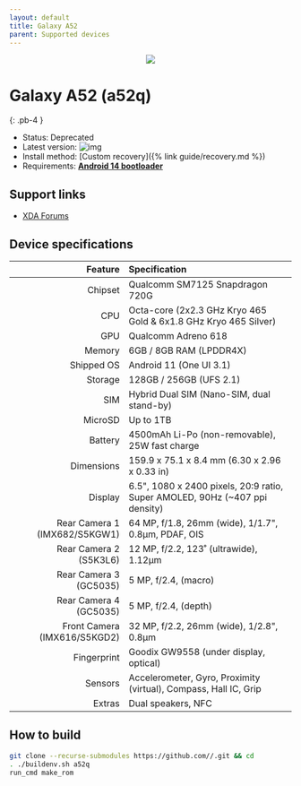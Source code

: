 ```yaml
---
layout: default
title: Galaxy A52
parent: Supported devices
---
```


<p align="center">
  <img loading="lazy" src="//assets/images/a52.png"/>
</p>

# Galaxy A52 (a52q)
{: .pb-4 }
- Status: Deprecated
- Latest version: ![img](https://img.shields.io/github/v/release/BlackMesa123/?filter=a52q*&style=flat-square&color=89bcff)
- Install method: [Custom recovery]({% link guide/recovery.md %})
- Requirements: [**Android 14 bootloader**](https://github.com/Simon1511/a52q-a72q-fw/releases/tag/A525FXXU6EWL3)

## Support links

- [XDA Forums](https://xdaforums.com/f/samsung-galaxy-a52-4g.12131/)

## Device specifications

| Feature                       | Specification                                                               |
| ----------------------------: | :-------------------------------------------------------------------------- |
| Chipset                       | Qualcomm SM7125 Snapdragon 720G                                             |
| CPU                           | Octa-core (2x2.3 GHz Kryo 465 Gold & 6x1.8 GHz Kryo 465 Silver)             |
| GPU                           | Qualcomm Adreno 618                                                         |
| Memory                        | 6GB / 8GB RAM (LPDDR4X)                                                     |
| Shipped OS                    | Android 11 (One UI 3.1)                                                     |
| Storage                       | 128GB / 256GB (UFS 2.1)                                                     |
| SIM                           | Hybrid Dual SIM (Nano-SIM, dual stand-by)                                   |
| MicroSD                       | Up to 1TB                                                                   |
| Battery                       | 4500mAh Li-Po (non-removable), 25W fast charge                              |
| Dimensions                    | 159.9 x 75.1 x 8.4 mm (6.30 x 2.96 x 0.33 in)                               |
| Display                       | 6.5", 1080 x 2400 pixels, 20:9 ratio, Super AMOLED, 90Hz (~407 ppi density) |
| Rear Camera 1 (IMX682/S5KGW1) | 64 MP, f/1.8, 26mm (wide), 1/1.7", 0.8µm, PDAF, OIS                         |
| Rear Camera 2 (S5K3L6)        | 12 MP, f/2.2, 123˚ (ultrawide), 1.12µm                                      |
| Rear Camera 3 (GC5035)        | 5 MP, f/2.4, (macro)                                                        |
| Rear Camera 4 (GC5035)        | 5 MP, f/2.4, (depth)                                                        |
| Front Camera (IMX616/S5KGD2)  | 32 MP, f/2.2, 26mm (wide), 1/2.8", 0.8µm                                    |
| Fingerprint                   | Goodix GW9558 (under display, optical)                                      |
| Sensors                       | Accelerometer, Gyro, Proximity (virtual), Compass, Hall IC, Grip            |
| Extras                        | Dual speakers, NFC                                                          |

## How to build

```bash
git clone --recurse-submodules https://github.com//.git && cd 
. ./buildenv.sh a52q
run_cmd make_rom
```
